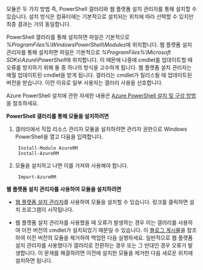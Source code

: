 모듈은 두 가지 방법 즉, PowerShell 갤러리와 웹 플랫폼 설치 관리자를 통해 설치할 수 있습니다. 설치 방식은 컴퓨터에는 기본적으로 설치되는 위치에 따라 선택할 수 있지만 최종 결과는 거의 동일합니다.

PowerShell 갤러리를 통해 설치하면 파일은 기본적으로 *%ProgramFiles%\\WindowsPowerShell\\Modules*에 위치합니다. 웹 플랫폼 설치 관리자를 통해 설치하면 파일은 기본적으로 *%ProgramFiles%\\Microsoft SDKs\\Azure\\PowerShell*에 위치합니다. 이 때문에 나중에 cmdlet를 업데이트할 때 오류를 방지하기 위해 둘 중 하나의 방식을 고수하게 됩니다. 웹 플랫폼 설치 관리자는 매월 업데이트된 cmdlet을 받게 됩니다. 갤러리는 cmdlet가 릴리스될 때 업데이트된 버전을 받습니다. 이런 이유로 일부 사용자는 갤러리 사용을 선호합니다.

Azure PowerShell 설치에 관한 자세한 내용은 [Azure PowerShell 설치 및 구성 방법](../articles/powershell-install-configure.md)을 참조하세요.

**PowerShell 갤러리를 통해 모듈을 설치하려면**

1. 갤러리에서 직접 리소스 관리자 모듈을 설치하려면 관리자 권한으로 Windows PowerShell을 열고 다음을 입력합니다.

		Install-Module AzureRM
		Install-AzureRM

2. 모듈을 설치하고 나면 이를 가져와 사용해야 합니다.

		Import-AzureRM

**웹 플랫폼 설치 관리자를 사용하여 모듈을 설치하려면**

- [웹 플랫폼 설치 관리자](http://aka.ms/webpi-azps)를 사용하여 모듈을 설치할 수 있습니다. 링크를 클릭하면 설치 프로그램이 시작됩니다.

- 웹 플랫폼 설치 관리자를 사용했을 때 오류가 발생하는 경우 이는 갤러리를 사용하여 이전 버전의 cmdlet가 설치되었기 때문일 수 있습니다. 이 [블로그 게시물](https://azure.microsoft.com/blog/azps-1-0/)을 참조하여 이전 버전의 모듈을 제거하여 백업한 다음 실행하세요. 일반적으로 웹 플랫폼 설치 관리자를 사용했다가 갤러리로 전환하는 경우 또는 그 반대인 경우 오류가 발생합니다. 이 문제를 해결하려면 이전에 설치한 모듈을 제거한 다음 새로운 위치에 설치하면 됩니다.

<!---HONumber=AcomDC_0218_2016-->